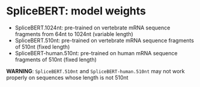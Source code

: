 # SpliceBERT: model weights

- SpliceBERT.1024nt: pre-trained on vertebrate mRNA sequence fragments from 64nt to 1024nt (variable length)  
- SpliceBERT.510nt: pre-trained on vertebrate mRNA sequence fragments of 510nt (fixed length)  
- SpliceBERT-human.510nt: pre-trained on human mRNA sequence fragments of 510nt (fixed length)  

**WARNING**: `SpliceBERT.510nt` and `SpliceBERT-human.510nt` may not work properly on sequences whose length is not 510nt

